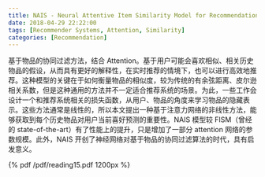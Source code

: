 ```yaml
---
title: NAIS - Neural Attentive Item Similarity Model for Recommendation
date: 2018-04-29 22:22:00
tags: [Recommender Systems, Attention, Similarity]
categories: [Recommendation] 
---
```


基于物品的协同过滤方法，结合 Attention。基于用户可能会喜欢相似、相关历史物品的假设，从而具有更好的解释性，在实时推荐的情境下，也可以进行高效地推荐。这种模型的关键在于如何衡量物品的相似度，较为传统的有余弦距离、皮尔逊相关系数，但是这种通用的方法并不一定适合推荐系统的场景。为此，一些工作会设计一个和推荐系统相关的损失函数，从用户、物品的角度来学习物品的隐藏表示。这些方法通常是线性的，所以本文提出一种基于注意力网络的非线性方法，能够获取到每个历史物品对用户当前喜好预测的重要性。NAIS 模型较 FISM（曾经的 state-of-the-art）有了性能上的提升，只是增加了一部分 attention 网络的参数规模。此外，NAIS 开创了神经网络对基于物品的协同过滤算法的时代，具有启发意义。

<!-- more -->

{% pdf /pdf/reading15.pdf 1200px %}



